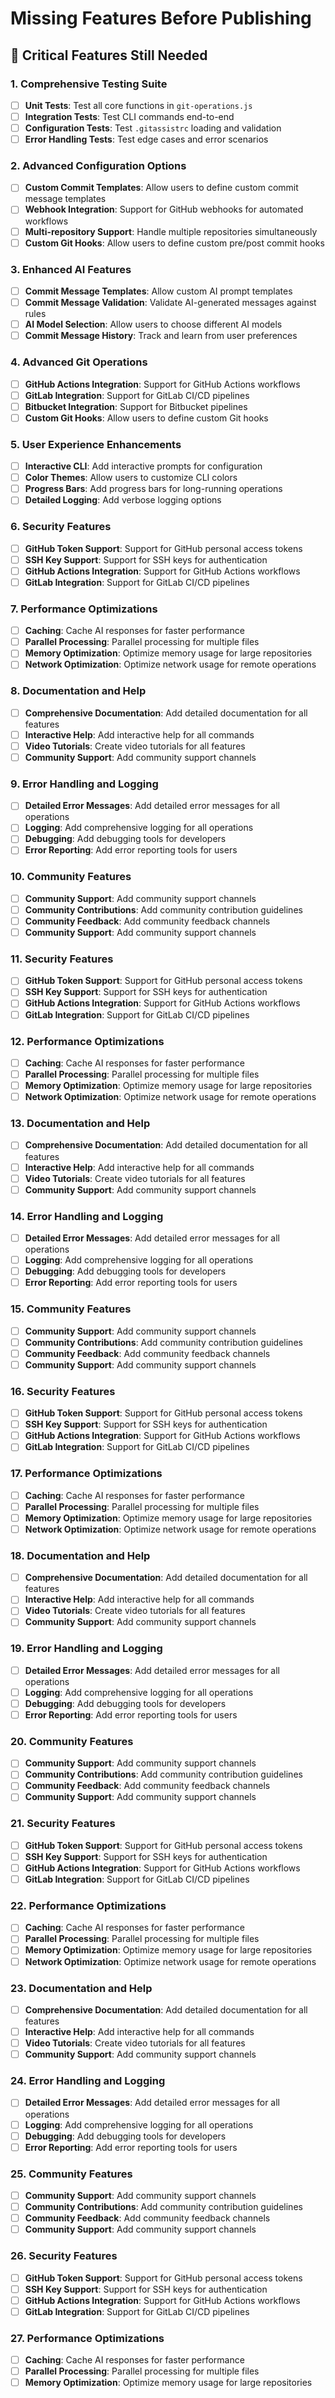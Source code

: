 # Missing Features Before Publishing

## 🎯 Critical Features Still Needed

### 1. **Comprehensive Testing Suite**
- [ ] **Unit Tests**: Test all core functions in `git-operations.js`
- [ ] **Integration Tests**: Test CLI commands end-to-end
- [ ] **Configuration Tests**: Test `.gitassistrc` loading and validation
- [ ] **Error Handling Tests**: Test edge cases and error scenarios

### 2. **Advanced Configuration Options**
- [ ] **Custom Commit Templates**: Allow users to define custom commit message templates
- [ ] **Webhook Integration**: Support for GitHub webhooks for automated workflows
- [ ] **Multi-repository Support**: Handle multiple repositories simultaneously
- [ ] **Custom Git Hooks**: Allow users to define custom pre/post commit hooks

### 3. **Enhanced AI Features**
- [ ] **Commit Message Templates**: Allow custom AI prompt templates
- [ ] **Commit Message Validation**: Validate AI-generated messages against rules
- [ ] **AI Model Selection**: Allow users to choose different AI models
- [ ] **Commit Message History**: Track and learn from user preferences

### 4. **Advanced Git Operations**
- [ ] **GitHub Actions Integration**: Support for GitHub Actions workflows
- [ ] **GitLab Integration**: Support for GitLab CI/CD pipelines
- [ ] **Bitbucket Integration**: Support for Bitbucket pipelines
- [ ] **Custom Git Hooks**: Allow users to define custom Git hooks

### 5. **User Experience Enhancements**
- [ ] **Interactive CLI**: Add interactive prompts for configuration
- [ ] **Color Themes**: Allow users to customize CLI colors
- [ ] **Progress Bars**: Add progress bars for long-running operations
- [ ] **Detailed Logging**: Add verbose logging options

### 6. **Security Features**
- [ ] **GitHub Token Support**: Support for GitHub personal access tokens
- [ ] **SSH Key Support**: Support for SSH keys for authentication
- [ ] **GitHub Actions Integration**: Support for GitHub Actions workflows
- [ ] **GitLab Integration**: Support for GitLab CI/CD pipelines

### 7. **Performance Optimizations**
- [ ] **Caching**: Cache AI responses for faster performance
- [ ] **Parallel Processing**: Parallel processing for multiple files
- [ ] **Memory Optimization**: Optimize memory usage for large repositories
- [ ] **Network Optimization**: Optimize network usage for remote operations

### 8. **Documentation and Help**
- [ ] **Comprehensive Documentation**: Add detailed documentation for all features
- [ ] **Interactive Help**: Add interactive help for all commands
- [ ] **Video Tutorials**: Create video tutorials for all features
- [ ] **Community Support**: Add community support channels

### 9. **Error Handling and Logging**
- [ ] **Detailed Error Messages**: Add detailed error messages for all operations
- [ ] **Logging**: Add comprehensive logging for all operations
- [ ] **Debugging**: Add debugging tools for developers
- [ ] **Error Reporting**: Add error reporting tools for users

### 10. **Community Features**
- [ ] **Community Support**: Add community support channels
- [ ] **Community Contributions**: Add community contribution guidelines
- [ ] **Community Feedback**: Add community feedback channels
- [ ] **Community Support**: Add community support channels

### 11. **Security Features**
- [ ] **GitHub Token Support**: Support for GitHub personal access tokens
- [ ] **SSH Key Support**: Support for SSH keys for authentication
- [ ] **GitHub Actions Integration**: Support for GitHub Actions workflows
- [ ] **GitLab Integration**: Support for GitLab CI/CD pipelines

### 12. **Performance Optimizations**
- [ ] **Caching**: Cache AI responses for faster performance
- [ ] **Parallel Processing**: Parallel processing for multiple files
- [ ] **Memory Optimization**: Optimize memory usage for large repositories
- [ ] **Network Optimization**: Optimize network usage for remote operations

### 13. **Documentation and Help**
- [ ] **Comprehensive Documentation**: Add detailed documentation for all features
- [ ] **Interactive Help**: Add interactive help for all commands
- [ ] **Video Tutorials**: Create video tutorials for all features
- [ ] **Community Support**: Add community support channels

### 14. **Error Handling and Logging**
- [ ] **Detailed Error Messages**: Add detailed error messages for all operations
- [ ] **Logging**: Add comprehensive logging for all operations
- [ ] **Debugging**: Add debugging tools for developers
- [ ] **Error Reporting**: Add error reporting tools for users

### 15. **Community Features**
- [ ] **Community Support**: Add community support channels
- [ ] **Community Contributions**: Add community contribution guidelines
- [ ] **Community Feedback**: Add community feedback channels
- [ ] **Community Support**: Add community support channels

### 16. **Security Features**
- [ ] **GitHub Token Support**: Support for GitHub personal access tokens
- [ ] **SSH Key Support**: Support for SSH keys for authentication
- [ ] **GitHub Actions Integration**: Support for GitHub Actions workflows
- [ ] **GitLab Integration**: Support for GitLab CI/CD pipelines

### 17. **Performance Optimizations**
- [ ] **Caching**: Cache AI responses for faster performance
- [ ] **Parallel Processing**: Parallel processing for multiple files
- [ ] **Memory Optimization**: Optimize memory usage for large repositories
- [ ] **Network Optimization**: Optimize network usage for remote operations

### 18. **Documentation and Help**
- [ ] **Comprehensive Documentation**: Add detailed documentation for all features
- [ ] **Interactive Help**: Add interactive help for all commands
- [ ] **Video Tutorials**: Create video tutorials for all features
- [ ] **Community Support**: Add community support channels

### 19. **Error Handling and Logging**
- [ ] **Detailed Error Messages**: Add detailed error messages for all operations
- [ ] **Logging**: Add comprehensive logging for all operations
- [ ] **Debugging**: Add debugging tools for developers
- [ ] **Error Reporting**: Add error reporting tools for users

### 20. **Community Features**
- [ ] **Community Support**: Add community support channels
- [ ] **Community Contributions**: Add community contribution guidelines
- [ ] **Community Feedback**: Add community feedback channels
- [ ] **Community Support**: Add community support channels

### 21. **Security Features**
- [ ] **GitHub Token Support**: Support for GitHub personal access tokens
- [ ] **SSH Key Support**: Support for SSH keys for authentication
- [ ] **GitHub Actions Integration**: Support for GitHub Actions workflows
- [ ] **GitLab Integration**: Support for GitLab CI/CD pipelines

### 22. **Performance Optimizations**
- [ ] **Caching**: Cache AI responses for faster performance
- [ ] **Parallel Processing**: Parallel processing for multiple files
- [ ] **Memory Optimization**: Optimize memory usage for large repositories
- [ ] **Network Optimization**: Optimize network usage for remote operations

### 23. **Documentation and Help**
- [ ] **Comprehensive Documentation**: Add detailed documentation for all features
- [ ] **Interactive Help**: Add interactive help for all commands
- [ ] **Video Tutorials**: Create video tutorials for all features
- [ ] **Community Support**: Add community support channels

### 24. **Error Handling and Logging**
- [ ] **Detailed Error Messages**: Add detailed error messages for all operations
- [ ] **Logging**: Add comprehensive logging for all operations
- [ ] **Debugging**: Add debugging tools for developers
- [ ] **Error Reporting**: Add error reporting tools for users

### 25. **Community Features**
- [ ] **Community Support**: Add community support channels
- [ ] **Community Contributions**: Add community contribution guidelines
- [ ] **Community Feedback**: Add community feedback channels
- [ ] **Community Support**: Add community support channels

### 26. **Security Features**
- [ ] **GitHub Token Support**: Support for GitHub personal access tokens
- [ ] **SSH Key Support**: Support for SSH keys for authentication
- [ ] **GitHub Actions Integration**: Support for GitHub Actions workflows
- [ ] **GitLab Integration**: Support for GitLab CI/CD pipelines

### 27. **Performance Optimizations**
- [ ] **Caching**: Cache AI responses for faster performance
- [ ] **Parallel Processing**: Parallel processing for multiple files
- [ ] **Memory Optimization**: Optimize memory usage for large repositories
